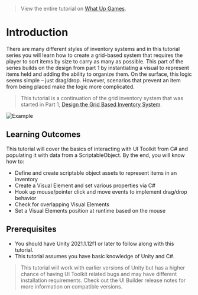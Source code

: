 > View the entire tutorial on [What Up Games](https://www.whatupgames.com).

# Introduction

There are many different styles of inventory systems and in this tutorial series you will learn how to create a grid-based system that requires the player to sort items by size to carry as many as possible. This part of the series builds on the design from part 1 by instantiating a visual to represent items held and adding the ability to organize them. On the surface, this logic seems simple – just drag/drop. However, scenarios that prevent an item from being placed make the logic more complicated.

> This tutorial is a continuation of the grid inventory system that was started in Part 1, [Design the Grid Based Inventory System](https://gamedev-resources.com/create-a-spatial-inventory-with-ui-toolkit-part-1/).

![Example](final.gif)

## Learning Outcomes
This tutorial will cover the basics of interacting with UI Toolkit from C# and populating it with data from a ScriptableObject. By the end, you will know how to:

* Define and create scriptable object assets to represent items in an inventory
* Create a Visual Element and set various properties via C#
* Hook up mouse/pointer click and move events to implement drag/drop behavior
* Check for overlapping Visual Elements
* Set a Visual Elements position at runtime based on the mouse

## Prerequisites

* You should have Unity 2021.1.12f1 or later to follow along with this tutorial.
* This tutorial assumes you have basic knowledge of Unity and C#.

> This tutorial will work with earlier versions of Unity but has a higher chance of having UI Toolkit related bugs and may have different installation requirements. Check out the UI Builder release notes for more information on compatible versions.

